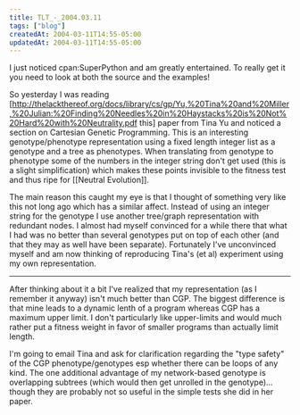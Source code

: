 ```yaml
---
title: TLT_-_2004.03.11
tags: ["blog"]
createdAt: 2004-03-11T14:55-05:00
updatedAt: 2004-03-11T14:55-05:00
---
```


I just noticed cpan:SuperPython and am greatly entertained. To really get it you need to look at both the source and the examples!

So yesterday I was reading [http://thelackthereof.org/docs/library/cs/gp/Yu,%20Tina%20and%20Miller,%20Julian:%20Finding%20Needles%20in%20Haystacks%20is%20Not%20Hard%20with%20Neutrality.pdf this] paper from Tina Yu and noticed a section on Cartesian Genetic Programming. This is an interesting genotype/phenotype representation using a fixed length integer list as a genotype and a tree as phenotypes. When translating from genotype to phenotype some of the numbers in the integer string don't get used (this is a slight simplification) which makes these points invisible to the fitness test and thus ripe for [[Neutral Evolution]].

The main reason this caught my eye is that I thought of something very like this not long ago which has a similar affect. Instead of using an integer string for the genotype I use another tree/graph representation with redundant nodes. I almost had myself convinced for a while there that what I had was no better than several genotypes put on top of each other (and that they may as well have been separate). Fortunately I've unconvinced myself and am now thinking of reproducing Tina's (et al) experiment using my own representation.

----

After thinking about it a bit I've realized that my representation (as I remember it anyway) isn't much better than CGP. The biggest difference is that mine leads to a dynamic lenth of a program whereas CGP has a maximum upper limit. I don't particularly like upper-limits and would much rather put a fitness weight in favor of smaller programs than actually limit length.

I'm going to email Tina and ask for clarification regarding the "type safety" of the CGP phenotype/genotypes esp whether there can be loops of any kind. The one additional advantage of my network-based genotype is overlapping subtrees (which would then get unrolled in the genotype)... though they are probably not so useful in the simple tests she did in her paper.


